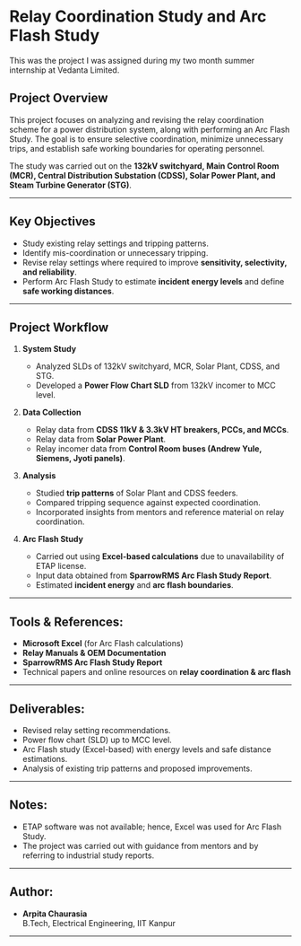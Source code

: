 # Relay Coordination Study and Arc Flash Study
This was the project I was assigned during my two month summer internship at Vedanta Limited.

##  Project Overview  
This project focuses on analyzing and revising the relay coordination scheme for a power distribution system, along with performing an Arc Flash Study. The goal is to ensure selective coordination, minimize unnecessary trips, and establish safe working boundaries for operating personnel.  

The study was carried out on the **132kV switchyard, Main Control Room (MCR), Central Distribution Substation (CDSS), Solar Power Plant, and Steam Turbine Generator (STG)**.  

---

##  Key Objectives  
- Study existing relay settings and tripping patterns.  
- Identify mis-coordination or unnecessary tripping.  
- Revise relay settings where required to improve **sensitivity, selectivity, and reliability**.  
- Perform Arc Flash Study to estimate **incident energy levels** and define **safe working distances**.  

---

##  Project Workflow  
1. **System Study**  
   - Analyzed SLDs of 132kV switchyard, MCR, Solar Plant, CDSS, and STG.  
   - Developed a **Power Flow Chart SLD** from 132kV incomer to MCC level.  

2. **Data Collection**  
   - Relay data from **CDSS 11kV & 3.3kV HT breakers, PCCs, and MCCs**.  
   - Relay data from **Solar Power Plant**.  
   - Relay incomer data from **Control Room buses (Andrew Yule, Siemens, Jyoti panels)**.  

3. **Analysis**  
   - Studied **trip patterns** of Solar Plant and CDSS feeders.  
   - Compared tripping sequence against expected coordination.  
   - Incorporated insights from mentors and reference material on relay coordination.  

4. **Arc Flash Study**  
   - Carried out using **Excel-based calculations** due to unavailability of ETAP license.  
   - Input data obtained from **SparrowRMS Arc Flash Study Report**.  
   - Estimated **incident energy** and **arc flash boundaries**.  

---

##  Tools & References:  
- **Microsoft Excel** (for Arc Flash calculations)  
- **Relay Manuals & OEM Documentation**  
- **SparrowRMS Arc Flash Study Report**  
- Technical papers and online resources on **relay coordination & arc flash**  

---

##  Deliverables:  
- Revised relay setting recommendations.  
- Power flow chart (SLD) up to MCC level.  
- Arc Flash study (Excel-based) with energy levels and safe distance estimations.  
- Analysis of existing trip patterns and proposed improvements.  

---

##  Notes: 
- ETAP software was not available; hence, Excel was used for Arc Flash Study.  
- The project was carried out with guidance from mentors and by referring to industrial study reports.  

---

##  Author:  
- **Arpita Chaurasia**  
B.Tech, Electrical Engineering, IIT Kanpur  

---
